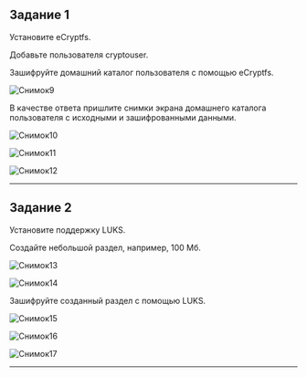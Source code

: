 Задание 1
---
Установите eCryptfs.

Добавьте пользователя cryptouser.

Зашифруйте домашний каталог пользователя с помощью eCryptfs.

![Снимок9](https://github.com/AlexanderSchelokov/Host-Protection-hw/assets/121572590/323abe9e-02c0-43e0-a80d-d6aa1cfb656f)

В качестве ответа пришлите снимки экрана домашнего каталога пользователя с исходными и зашифрованными данными.

![Снимок10](https://github.com/AlexanderSchelokov/Host-Protection-hw/assets/121572590/1b363ae2-c0bb-4abf-9659-dfc31e1aaa77)

![Снимок11](https://github.com/AlexanderSchelokov/Host-Protection-hw/assets/121572590/54566813-155d-4604-941a-5a8e1abbc170)

![Снимок12](https://github.com/AlexanderSchelokov/Host-Protection-hw/assets/121572590/ea03c139-fd43-4bc4-b20d-e487833a8249)

***

Задание 2
---
Установите поддержку LUKS.

Создайте небольшой раздел, например, 100 Мб.

![Снимок13](https://github.com/AlexanderSchelokov/Host-Protection-hw/assets/121572590/336a062d-6f0b-4ad1-ad13-6afb9fd2cff9)

![Снимок14](https://github.com/AlexanderSchelokov/Host-Protection-hw/assets/121572590/3baf39eb-8828-4ab3-a2d7-302b46d43da9)

Зашифруйте созданный раздел с помощью LUKS.

![Снимок15](https://github.com/AlexanderSchelokov/Host-Protection-hw/assets/121572590/28801442-187e-4671-9c14-c7c248e2d291)

![Снимок16](https://github.com/AlexanderSchelokov/Host-Protection-hw/assets/121572590/967c8bd5-1f92-4677-96ae-c83bef3138f6)

![Снимок17](https://github.com/AlexanderSchelokov/Host-Protection-hw/assets/121572590/ecf2f427-8d0f-412e-a81d-1ccbe31d2112)


***


